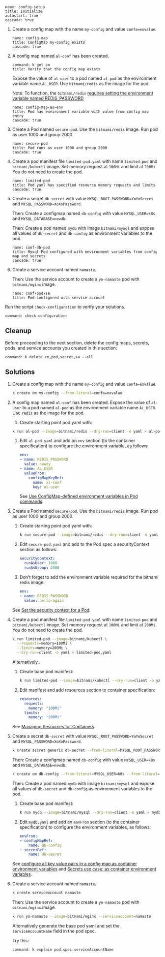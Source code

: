 
```examiner:execute-test
name: config-setup
title: Initialize
autostart: true
cascade: true
```

1. Create a config map with the name `my-config` and value `confa=exvalue`.

    ```examiner:execute-test
    name: config-map
    title: ConfigMap my-config exists
    cascade: true
    ```

1. A config map named `al-conf` has been created.

    ```terminal:execute
    command: k get cm
    title: Verify that the config map exists
    ```

    Expose the value of `al-user` to a pod named `al-pod` as the environment variable name `AL_USER`. Use `bitnami/redis` as the image for the pod.

    Note: To function, the `bitnami/redis` [requires setting the environment variable named REDIS_PASSWORD](https://github.com/bitnami/bitnami-docker-redis#setting-the-server-password-on-first-run)

    ```examiner:execute-test
    name: config-map-as-env
    title: Pod has environment variable with value from config map entry
    cascade: true
    ```

1. Create a Pod named `secure-pod`. Use the `bitnami/redis` image. Run pod as user 1000 and group 2000.

    ```examiner:execute-test
    name: secure-pod
    title: Pod runs as user 1000 and group 2000
    cascade: true
    ```

1. Create a pod manifest file `limited-pod.yaml` with name `limited-pod` and `bitnami/kubectl` image. Set memory request at `100Mi` and limit at `200Mi`. You do not need to create the pod.

    ```examiner:execute-test
    name: limited-pod
    title: Pod yaml has specified resource memory requests and limits
    cascade: true
    ```

1. Create a secret `db-secret` with value `MYSQL_ROOT_PASSWORD=YoYoSecret` and `MYSQL_PASSWORD=XoXoPassword`.

    Then: Create a configmap named `db-config` with value `MYSQL_USER=k8s` and `MYSQL_DATABASE=newdb`.

    Then: Create a pod named `mydb` with image `bitnami/mysql` and expose all values of `db-secret` and `db-config` as environment variables to the pod.

    ```examiner:execute-test
    name: conf-db-pod
    title: Mysql Pod configured with environment variables from config map and secrets
    cascade: true
    ```

1. Create a service account named `namaste`.

    Then: Use the service account to create a `yo-namaste` pod with `bitnami/nginx` image.

    ```examiner:execute-test
    name: conf-pod-sa
    title: Pod configured with service account
    ```

Run the script `check-configuration` to verify your solutions.

```terminal:execute
command: check-configuration
```

## Cleanup

Before proceeding to the next section, delete the config maps, secrets, pods, and service accounts you created in this section:

```terminal:execute
command: k delete cm,pod,secret,sa --all
```

## Solutions

1. Create a config map with the name `my-config` and value `confa=exvalue`.

    ```bash
    k create cm my-config --from-literal=confa=exvalue
    ```

1. A config map named `al-conf` has been created. Expose the value of `al-user` to a pod named `al-pod` as the environment variable name `AL_USER`. Use `redis` as the image for the pod.

    1. Create starting point pod yaml with:

    ```bash
    k run al-pod --image=bitnami/redis --dry-run=client -o yaml > al-pod.yaml
    ```

    1. Edit `al-pod.yaml` and add an `env` section (to the container specification) to configure the environment variable, as follows:

        ```yaml
        env:
        - name: REDIS_PASSWORD
          value: howdy
        - name: AL_USER
          valueFrom:
            configMapKeyRef:
              name: al-conf
              key: al-user
        ```

        See [Use ConfigMap-defined environment variables in Pod commands](https://kubernetes.io/docs/tasks/configure-pod-container/configure-pod-configmap/#use-configmap-defined-environment-variables-in-pod-commands).

1. Create a Pod named `secure-pod`. Use the `bitnami/redis` image. Run pod as user 1000 and group 2000.

    1. Create starting point pod yaml with:

        ```bash
        k run secure-pod --image=bitnami/redis --dry-run=client -o yaml > secure-pod.yaml
        ```

    1. Edit `secure-pod.yaml` and add to the Pod spec a securityContext section as follows:

        ```yaml
        securityContext:
          runAsUser: 1000
          runAsGroup: 2000
        ```

    1. Don't forget to add the environment variable required for the bitnami redis image:

        ```yaml
        env:
        - name: REDIS_PASSWORD
          value: hello-again
        ```

    See [Set the security context for a Pod](https://kubernetes.io/docs/tasks/configure-pod-container/security-context/#set-the-security-context-for-a-pod).

1. Create a pod manifest file `limited-pod.yaml` with name `limited-pod` and `bitnami/kubectl` image. Set memory request at `100Mi` and limit at `200Mi`. You do not need to create the pod.

    ```bash
    k run limited-pod --image=bitnami/kubectl \
      --requests=memory=100Mi \
      --limits=memory=200Mi \
      --dry-run=client -o yaml > limited-pod.yaml
    ```

    Alternatively..

    1. Create base pod manifest:

        ```bash
        k run limited-pod --image=bitnami/kubectl --dry-run=client -o yaml > limited-pod.yaml
        ```

    1. Edit manifest and add resources section to container specification:

        ```yaml
        resources:
          requests:
            memory: "100Mi"
          limits:
            memory: "200Mi"
        ```

    See [Managing Resources for Containers](https://kubernetes.io/docs/concepts/configuration/manage-resources-containers/#meaning-of-memory).

1. Create a secret `db-secret` with value `MYSQL_ROOT_PASSWORD=YoYoSecret` and `MYSQL_PASSWORD=XoXoPassword`.

    ```bash
    k create secret generic db-secret --from-literal=MYSQL_ROOT_PASSWORD=YoYoSecret --from-literal=MYSQL_PASSWORD=XoXoPassword
    ```

    Then: Create a configmap named `db-config` with value `MYSQL_USER=k8s` and `MYSQL_DATABASE=newdb`.

    ```bash
    k create cm db-config --from-literal=MYSQL_USER=k8s --from-literal=MYSQL_DATABASE=newdb
    ```

    Then: Create a pod named `mydb` with image `bitnami/mysql` and expose all values of `db-secret` and `db-config` as environment variables to the pod.

    1. Create base pod manifest:

        ```bash
        k run mydb --image=bitnami/mysql --dry-run=client -o yaml > mydb.yaml
        ```

    1. Edit `mydb.yaml` and add an `envFrom` section (to the container specification) to configure the environment variables, as follows:

        ```yaml
        envFrom:
        - configMapRef:
            name: db-config
        - secretRef:
            name: db-secret
        ```

    See [configure all key value pairs in a config map as container environment variables](https://kubernetes.io/docs/tasks/configure-pod-container/configure-pod-configmap/#configure-all-key-value-pairs-in-a-configmap-as-container-environment-variables) and [Secrets use case: as container environment variables](https://kubernetes.io/docs/concepts/configuration/secret/#use-cases).

1. Create a service account named `namaste`.

    ```bash
    k create serviceaccount namaste
    ```

    Then: Use the service account to create a `yo-namaste` pod with `bitnami/nginx` image.

    ```bash
    k run yo-namaste --image=bitnami/nginx --serviceaccount=namaste
    ```

    Alternatively generate the base pod yaml and set the `serviceAccountName` field in the pod spec.

    Try this:

    ```terminal:execute
    command: k explain pod.spec.serviceAccountName
    ```
